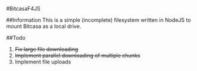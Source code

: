 #BitcasaF4JS

##Information
This is a simple (incomplete) filesystem written in NodeJS to mount Bitcasa as a local drive.

##Todo
1. ~~Fix large file downloading~~
2. ~~Implement parallel downloading of multiple chunks~~
3. Implement file uploads
